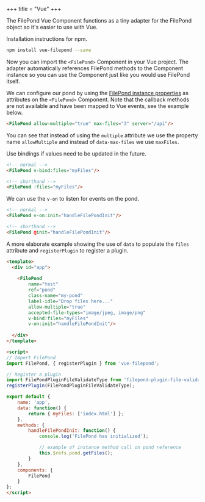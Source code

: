 +++
title = "Vue"
+++

The FilePond Vue Component functions as a tiny adapter for the FilePond object so it's easier to use with Vue.

Installation instructions for npm.

```bash
npm install vue-filepond --save
```

Now you can import the `<FilePond>` Component in your Vue project. The adapter automatically references FilePond methods to the Component instance so you can use the Component just like you would use FilePond itself.

We can configure our pond by using the [FilePond instance properties](../../api/filepond-instance/#properties) as attributes on the `<FilePond>` Component. Note that the callback methods are not available and have been mapped to Vue events, see the example below.

```html
<FilePond allow-multiple="true" max-files="3" server="/api"/>
```

You can see that instead of using the `multiple` attribute we use the property name `allowMultiple` and instead of `data-max-files` we use `maxFiles`.

Use bindings if values need to be updated in the future.

```html
<!-- normal -->
<FilePond v-bind:files="myFiles"/>

<!-- shorthand -->
<FilePond :files="myFiles"/>
```

We can use the `v-on` to listen for events on the pond.

```html
<!-- normal -->
<FilePond v-on:init="handleFilePondInit"/>

<!-- shorthand -->
<FilePond @init="handleFilePondInit"/>
```

A more elaborate example showing the use of `data` to populate the `files` attribute and `registerPlugin` to register a plugin.

```html
<template>
  <div id="app">
    
    <FilePond
        name="test"
        ref="pond"
        class-name="my-pond"
        label-idle="Drop files here..."
        allow-multiple="true"
        accepted-file-types="image/jpeg, image/png"
        v-bind:files="myFiles"
        v-on:init="handleFilePondInit"/>
    
  </div>
</template>

<script>
// Import FilePond
import FilePond, { registerPlugin } from 'vue-filepond';

// Register a plugin
import FilePondPluginFileValidateType from 'filepond-plugin-file-validate-type';
registerPlugin(FilePondPluginFileValidateType);

export default {
    name: 'app',
    data: function() {
        return { myFiles: ['index.html'] };
    },
    methods: {
        handleFilePondInit: function() {
            console.log('FilePond has initialized');

            // example of instance method call on pond reference
            this.$refs.pond.getFiles();
        }
    },
    components: {
        FilePond
    }
};
</script>
```